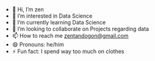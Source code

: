 - 👋 Hi, I’m zen
- 👀 I’m interested in Data Science
- 🌱 I’m currently learning Data Science
- 💞️ I’m looking to collaborate on Projects regarding data
- 📫 How to reach me zentandogon@gmail.com
- 😄 Pronouns: he/him
- ⚡ Fun fact: I spend way too much on clothes

<!---
zennvyy/zennvyy is a ✨ special ✨ repository because its `README.md` (this file) appears on your GitHub profile.
You can click the Preview link to take a look at your changes.
--->
